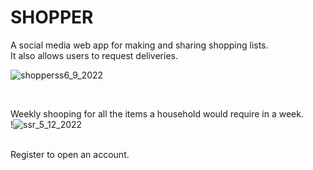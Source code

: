 # SHOPPER
A social media web app for making and sharing shopping lists.
<br>
It also allows users to request deliveries.

![shopperss6_9_2022](https://user-images.githubusercontent.com/63499020/172799357-efd3ce5e-100a-4e7c-84e1-5e52a3ed653f.png)


<br>



Weekly shooping for all the items a household would require in a week. 
<br>
!![ssr_5_12_2022](https://user-images.githubusercontent.com/63499020/168071469-aee425a8-a5cd-4f84-aa05-0ccc2fa5616d.png)


<br>
Register to open an account.

